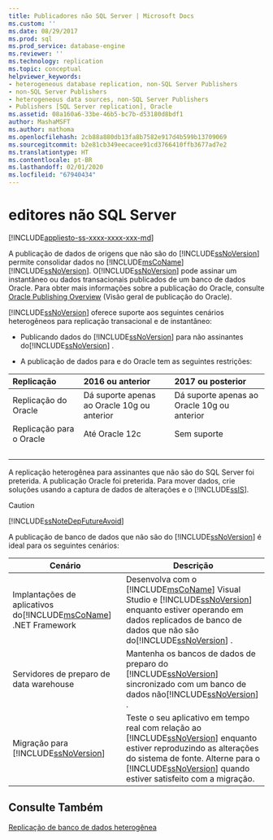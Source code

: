 ```yaml
---
title: Publicadores não SQL Server | Microsoft Docs
ms.custom: ''
ms.date: 08/29/2017
ms.prod: sql
ms.prod_service: database-engine
ms.reviewer: ''
ms.technology: replication
ms.topic: conceptual
helpviewer_keywords:
- heterogeneous database replication, non-SQL Server Publishers
- non-SQL Server Publishers
- heterogeneous data sources, non-SQL Server Publishers
- Publishers [SQL Server replication], Oracle
ms.assetid: 08a160a6-33be-46b5-bc7b-d53180d8bdf1
author: MashaMSFT
ms.author: mathoma
ms.openlocfilehash: 2cb88a880db13fa8b7582e917d4b599b13709069
ms.sourcegitcommit: b2e81cb349eecacee91cd3766410ffb3677ad7e2
ms.translationtype: HT
ms.contentlocale: pt-BR
ms.lasthandoff: 02/01/2020
ms.locfileid: "67940434"
---
```

# <a name="non-sql-server-publishers"></a>editores não SQL Server  
[!INCLUDE[appliesto-ss-xxxx-xxxx-xxx-md](../../../includes/appliesto-ss-xxxx-xxxx-xxx-md.md)]

A publicação de dados de origens que não são do [!INCLUDE[ssNoVersion](../../../includes/ssnoversion-md.md)] permite consolidar dados no [!INCLUDE[msCoName](../../../includes/msconame-md.md)] [!INCLUDE[ssNoVersion](../../../includes/ssnoversion-md.md)]. O[!INCLUDE[ssNoVersion](../../../includes/ssnoversion-md.md)] pode assinar um instantâneo ou dados transacionais publicados de um banco de dados Oracle. Para obter mais informações sobre a publicação do Oracle, consulte [Oracle Publishing Overview](../../../relational-databases/replication/non-sql/oracle-publishing-overview.md) (Visão geral de publicação do Oracle).  
  
[!INCLUDE[ssNoVersion](../../../includes/ssnoversion-md.md)] oferece suporte aos seguintes cenários heterogêneos para replicação transacional e de instantâneo:  
  
-   Publicando dados do [!INCLUDE[ssNoVersion](../../../includes/ssnoversion-md.md)] para não assinantes do[!INCLUDE[ssNoVersion](../../../includes/ssnoversion-md.md)] .  

-   A publicação de dados para e do Oracle tem as seguintes restrições:  

  |Replicação |2016 ou anterior |2017 ou posterior |
  |:-----------|:---------------|:-------------|
  |Replicação do Oracle |Dá suporte apenas ao Oracle 10g ou anterior |Dá suporte apenas ao Oracle 10g ou anterior |
  |Replicação para o Oracle |Até Oracle 12c |Sem suporte |
  | &nbsp; | &nbsp; | &nbsp; |


 A replicação heterogênea para assinantes que não são do SQL Server foi preterida. A publicação Oracle foi preterida. Para mover dados, crie soluções usando a captura de dados de alterações e o [!INCLUDE[ssIS](../../../includes/ssis-md.md)].  
  
  
> [!CAUTION]  
>  [!INCLUDE[ssNoteDepFutureAvoid](../../../includes/ssnotedepfutureavoid-md.md)]  
  
 A publicação de banco de dados que não são do [!INCLUDE[ssNoVersion](../../../includes/ssnoversion-md.md)] é ideal para os seguintes cenários:  
  
|Cenário|Descrição|  
|--------------|-----------------|  
|Implantações de aplicativos do[!INCLUDE[msCoName](../../../includes/msconame-md.md)] .NET Framework|Desenvolva com o [!INCLUDE[msCoName](../../../includes/msconame-md.md)] Visual Studio e [!INCLUDE[ssNoVersion](../../../includes/ssnoversion-md.md)] enquanto estiver operando em dados replicados de banco de dados que não são do[!INCLUDE[ssNoVersion](../../../includes/ssnoversion-md.md)] .|  
|Servidores de preparo de data warehouse|Mantenha os bancos de dados de preparo do [!INCLUDE[ssNoVersion](../../../includes/ssnoversion-md.md)] sincronizado com um banco de dados não[!INCLUDE[ssNoVersion](../../../includes/ssnoversion-md.md)] .|  
|Migração para [!INCLUDE[ssNoVersion](../../../includes/ssnoversion-md.md)]|Teste o seu aplicativo em tempo real com relação ao [!INCLUDE[ssNoVersion](../../../includes/ssnoversion-md.md)] enquanto estiver reproduzindo as alterações do sistema de fonte. Alterne para o [!INCLUDE[ssNoVersion](../../../includes/ssnoversion-md.md)] quando estiver satisfeito com a migração.|  
  
## <a name="see-also"></a>Consulte Também  
 [Replicação de banco de dados heterogênea](../../../relational-databases/replication/non-sql/heterogeneous-database-replication.md)  
  
  
